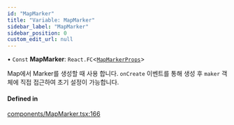 ```yaml
---
id: "MapMarker"
title: "Variable: MapMarker"
sidebar_label: "MapMarker"
sidebar_position: 0
custom_edit_url: null
---
```


• `Const` **MapMarker**: `React.FC`<[`MapMarkerProps`](../interfaces/MapMarkerProps.md)\>

Map에서 Marker를 생성할 때 사용 합니다.
`onCreate` 이벤트를 통해 생성 후 `maker` 객체에 직접 접근하여 초기 설정이 가능합니다.

#### Defined in

[components/MapMarker.tsx:166](https://github.com/JaeSeoKim/react-kakao-maps/blob/66f59fe/src/components/MapMarker.tsx#L166)
